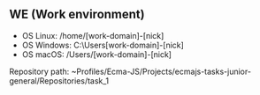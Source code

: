 ## WE (Work environment) 

- OS Linux: /home/[work-domain]-[nick]
- OS Windows: C:\Users\[work-domain]-[nick]
- OS macOS: /Users/[work-domain]-[nick]


Repository path: ~Profiles/Ecma-JS/Projects/ecmajs-tasks-junior-general/Repositories/task_1
